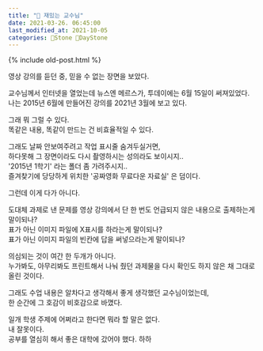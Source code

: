 ```yaml
---
title: "🌱 재밌는 교수님"
date: 2021-03-26. 06:45:00
last_modified_at: 2021-10-05
categories: 🗿Stone 🌱DayStone
---
```

{% include old-post.html %}

영상 강의를 듣던 중, 믿을 수 없는 장면을 보았다.  

교수님께서 인터넷을 열었는데 뉴스엔 메르스가, 투데이에는 6월 15일이 써져있었다.  
나는 2015년 6월에 만들어진 강의를 2021년 3월에 보고 있다.  

그래 뭐 그럴 수 있다.  
똑같은 내용, 똑같이 만드는 건 비효율적일 수 있다.  

그래도 날짜 안보여주려고 작업 표시줄 숨겨두실거면,  
하다못해 그 장면이라도 다시 촬영하시는 성의라도 보이시지..  
'2015년 1학기' 라는 폴더 좀 가려주시지..  
즐겨찾기에 당당하게 위치한 '공짜영화 무료다운 자료실' 은 덤이다.  

그런데 이게 다가 아니다.  

도대체 과제로 낸 문제를 영상 강의에서 단 한 번도 언급되지 않은 내용으로 출제하는게 말이되나?  
표가 아닌 이미지 파일에 X표시를 하라는게 말이되나?  
표가 아닌 이미지 파일의 빈칸에 답을 써넣으라는게 말이되나?  

의심되는 것이 여간 한 두개가 아니다.  
누가봐도, 아무리봐도 프린트해서 나눠 줬던 과제물을 다시 확인도 하지 않은 채 그대로 올린 것이다.  

그래도 수업 내용은 알차다고 생각해서 좋게 생각했던 교수님이었는데,  
한 순간에 그 호감이 비호감으로 바꼈다.  

일개 학생 주제에 어쩌라고 한다면 뭐라 할 말은 없다.  
내 잘못이다.  
공부를 열심히 해서 좋은 대학에 갔어야 했다. 하하  
